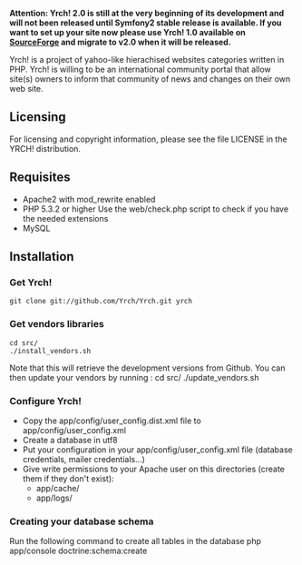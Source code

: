 **Attention: Yrch! 2.0 is still at the very beginning of its development and
will not been released until Symfony2 stable release is available. If you want
to set up your site now please use Yrch! 1.0 available on 
[SourceForge](http://sourceforge.net/projects/yrch/) and migrate to v2.0 when it
will be released.**

Yrch! is a project of yahoo-like hierachised websites categories written in PHP. 
Yrch! is willing to be an international community portal that allow site(s) 
owners to inform that community of news and changes on their own web site. 

## Licensing

For licensing and copyright information, please see the file
LICENSE in the YRCH! distribution.

## Requisites

- Apache2 with mod_rewrite enabled
- PHP 5.3.2 or higher
    Use the web/check.php script to check if you have the needed extensions
- MySQL

## Installation

### Get Yrch!

    git clone git://github.com/Yrch/Yrch.git yrch

### Get vendors libraries

    cd src/
    ./install_vendors.sh

Note that this will retrieve the development versions from Github. You can then
update your vendors by running :
    cd src/
    ./update_vendors.sh

### Configure Yrch!

- Copy the app/config/user_config.dist.xml file to app/config/user_config.xml
- Create a database in utf8
- Put your configuration in your app/config/user_config.xml file
    (database credentials, mailer credentials...)
- Give write permissions to your Apache user on this directories (create them
if they don't exist):
    - app/cache/
    - app/logs/

### Creating your database schema

Run the following command to create all tables in the database
    php app/console doctrine:schema:create

